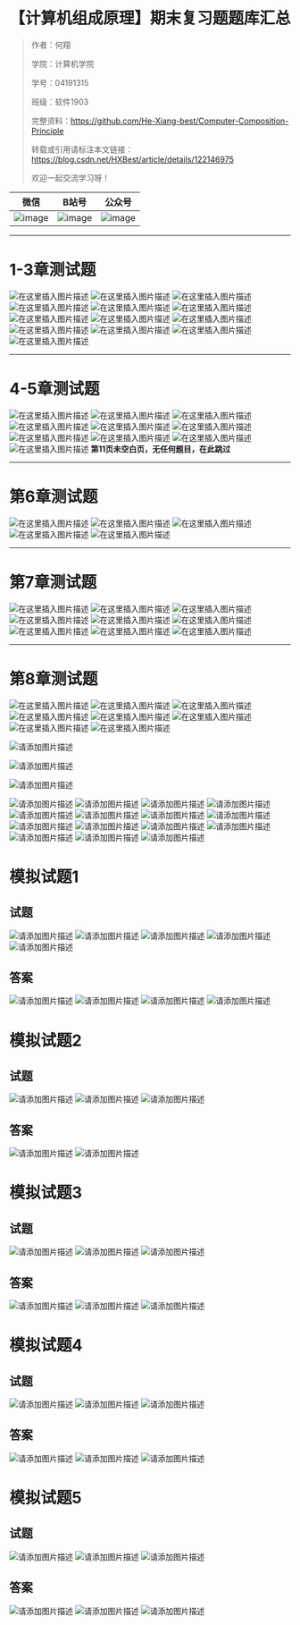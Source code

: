 # 【计算机组成原理】期末复习题题库汇总

> 作者：何翔 				 
>
> 学院：计算机学院
>
> 学号：04191315		 
>
> 班级：软件1903
>
> 完整资料：https://github.com/He-Xiang-best/Computer-Composition-Principle
>
> 转载或引用请标注本文链接： https://blog.csdn.net/HXBest/article/details/122146975
>
> 欢迎一起交流学习呀！

| 微信                                                         | B站号                                                        | 公众号                                                       |
| ------------------------------------------------------------ | ------------------------------------------------------------ | ------------------------------------------------------------ |
| ![image](https://img-blog.csdnimg.cn/img_convert/cece57138556f8ebe17ea8521e3114e1.png) | ![image](https://img-blog.csdnimg.cn/img_convert/96321ca49ce798da3095c0cb4c2bcafa.png) | ![image](https://img-blog.csdnimg.cn/img_convert/4488f9f9de1c18bb21c82f5657598d0d.png) |

---



# 1-3章测试题
![在这里插入图片描述](https://img-blog.csdnimg.cn/1cb13c77b6744101a1f69ed27d77e32a.png#pic_center)
![在这里插入图片描述](https://img-blog.csdnimg.cn/f524aaf60dcc4a8290dad256db623b9a.png#pic_center)
![在这里插入图片描述](https://img-blog.csdnimg.cn/b0b939bcf8ab46bb83d57f50ac7b605f.png#pic_center)
![在这里插入图片描述](https://img-blog.csdnimg.cn/c6300da4998e454089af23b648277646.png#pic_center)
![在这里插入图片描述](https://img-blog.csdnimg.cn/86f9a9d5236e418e80bfcb9c6775fe6f.png#pic_center)
![在这里插入图片描述](https://img-blog.csdnimg.cn/d786ee60f41a4881bc183461beb5cb5a.png#pic_center)
![在这里插入图片描述](https://img-blog.csdnimg.cn/216cdfaac59641409457263420dd2cfa.png#pic_center)
![在这里插入图片描述](https://img-blog.csdnimg.cn/ba1e759d4763402a8081731693a6d4ab.png#pic_center)
![在这里插入图片描述](https://img-blog.csdnimg.cn/2ef199cabb3b46eb95ed81225da71edf.png#pic_center)
![在这里插入图片描述](https://img-blog.csdnimg.cn/8d091d4addcf453daef7bed253ba7faa.png#pic_center)
![在这里插入图片描述](https://img-blog.csdnimg.cn/1162c25aef794bc987563dacd247cee3.png#pic_center)
![在这里插入图片描述](https://img-blog.csdnimg.cn/db46c621a5e2468e9c2408525f2e194f.png#pic_center)
![在这里插入图片描述](https://img-blog.csdnimg.cn/2f662571f0ea4d288adc9b7f392ede64.png#pic_center)

---
# 4-5章测试题
![在这里插入图片描述](https://img-blog.csdnimg.cn/03bc3d57b44c472b849e3da0180ab4bc.png#pic_center)
![在这里插入图片描述](https://img-blog.csdnimg.cn/28fedb088dc047c2b9d7aa18c27054e3.png#pic_center)
![在这里插入图片描述](https://img-blog.csdnimg.cn/08b34ed30f12476a9cc129bab0a02724.png#pic_center)
![在这里插入图片描述](https://img-blog.csdnimg.cn/330868cd62394c1490d31e5661c49d6b.png#pic_center)
![在这里插入图片描述](https://img-blog.csdnimg.cn/45c923737fc5418084b2228698da6eae.png#pic_center)
![在这里插入图片描述](https://img-blog.csdnimg.cn/5430b1a5cecf4334b7bae95e23311fcb.png#pic_center)
![在这里插入图片描述](https://img-blog.csdnimg.cn/d45418c00ffd4fe399daf2e512b75714.png#pic_center)
![在这里插入图片描述](https://img-blog.csdnimg.cn/2b2a210507e34e2c9143dcafab7ad99f.png#pic_center)
![在这里插入图片描述](https://img-blog.csdnimg.cn/868239706a1648ccaf3c92df97f00146.png#pic_center)
![在这里插入图片描述](https://img-blog.csdnimg.cn/15a9ae5e089e47d6bf7a5daf0e5b2b91.png#pic_center)
**第11页未空白页，无任何题目，在此跳过**

---

# 第6章测试题
![在这里插入图片描述](https://img-blog.csdnimg.cn/d423a872831d4f81998c715734ea614c.png#pic_center)
![在这里插入图片描述](https://img-blog.csdnimg.cn/17c50c4246ac44c8afaf3a7b9f823e1a.png#pic_center)
![在这里插入图片描述](https://img-blog.csdnimg.cn/1b6e4923a30745ba9760ac83383165ff.png#pic_center)
![在这里插入图片描述](https://img-blog.csdnimg.cn/3ce9f73a82294f60bcd45f62c0bea615.png#pic_center)
![在这里插入图片描述](https://img-blog.csdnimg.cn/bfacb9488a5040348dc1be8d52ca49d1.png#pic_center)

---
# 第7章测试题
![在这里插入图片描述](https://img-blog.csdnimg.cn/b0e121a88abe4e6e9778201f97039794.png#pic_center)
![在这里插入图片描述](https://img-blog.csdnimg.cn/8e60e9e0cd914604a54188f1d0828777.png#pic_center)
![在这里插入图片描述](https://img-blog.csdnimg.cn/be91c7cf29e84413b566cb52bd7e8412.png#pic_center)
![在这里插入图片描述](https://img-blog.csdnimg.cn/833c1231edb74fa4b84267819d7dc8a1.png#pic_center)
![在这里插入图片描述](https://img-blog.csdnimg.cn/63af26223777428c98d4125224fbbf96.png#pic_center)
![在这里插入图片描述](https://img-blog.csdnimg.cn/6110e7fed6cf41f1b5262b9f06522f18.png#pic_center)
![在这里插入图片描述](https://img-blog.csdnimg.cn/6270f29107a04e4c93cf98234bd5abf7.png#pic_center)
![在这里插入图片描述](https://img-blog.csdnimg.cn/2d028512267e4df99ee8850e68e0a756.png#pic_center)
![在这里插入图片描述](https://img-blog.csdnimg.cn/6027c2bc8b61450a94375f0dcdaaa832.png#pic_center)

---
# 第8章测试题
![在这里插入图片描述](https://img-blog.csdnimg.cn/6a78af717fae4165a2495ce7f2339ade.png#pic_center)
![在这里插入图片描述](https://img-blog.csdnimg.cn/411058f5bf154dc0acda04f00d3ed962.png#pic_center)
![在这里插入图片描述](https://img-blog.csdnimg.cn/84b387e0e4d341f8a6ce823bfc7f7aed.png#pic_center)
![在这里插入图片描述](https://img-blog.csdnimg.cn/680910b93b494086a63553c1a22a69b9.png#pic_center)
![在这里插入图片描述](https://img-blog.csdnimg.cn/f82afc33c7904ce0a392019b02b90356.png#pic_center)
![在这里插入图片描述](https://img-blog.csdnimg.cn/8e9f58f39b2e4555974b56b5a2415802.png#pic_center)
![在这里插入图片描述](https://img-blog.csdnimg.cn/6e99837d6803464791b8df9ad3d9e3ad.png#pic_center)
![在这里插入图片描述](https://img-blog.csdnimg.cn/9a84983c2ec248e38049e50efaefd38b.png#pic_center)

![请添加图片描述](https://img-blog.csdnimg.cn/2bb9a7b0c5e648bebf84769f0eae319f.png)

![请添加图片描述](https://img-blog.csdnimg.cn/8234c853530040a7bc8b78ffaba22f64.png)

![请添加图片描述](https://img-blog.csdnimg.cn/4e10bf43f01541f2b3dfaa9e12887eae.png)

![请添加图片描述](https://img-blog.csdnimg.cn/e44e89fa90734dddb07d6af93093f50f.png)
![请添加图片描述](https://img-blog.csdnimg.cn/7ae4acab702d4c12ba74edd8a28fcc35.png)
![请添加图片描述](https://img-blog.csdnimg.cn/2630da7b2c564427aabc9908d66c1a25.png)
![请添加图片描述](https://img-blog.csdnimg.cn/b6c6c5d5582f4983bcc3fd9348af83cd.png)
![请添加图片描述](https://img-blog.csdnimg.cn/746380e7b6624dae8b41d458a2ac3015.png)
![请添加图片描述](https://img-blog.csdnimg.cn/86d97461d4014b8faa0bb794edcc5dbf.png)
![请添加图片描述](https://img-blog.csdnimg.cn/44caa81df0424db383f0ffdaf2aa52d2.png)
![请添加图片描述](https://img-blog.csdnimg.cn/bc5563083d7c4a4e9cfc7cef5bb944b6.png)
![请添加图片描述](https://img-blog.csdnimg.cn/f3bfe5f9bae14b7e9d2beaf868e662e8.png)
![请添加图片描述](https://img-blog.csdnimg.cn/cf89865af14541499a6f3087b47cbbfd.png)
![请添加图片描述](https://img-blog.csdnimg.cn/780f1bc5155d47529040d538eb18f519.png)
![请添加图片描述](https://img-blog.csdnimg.cn/f897420824ea4dd5b8d34f5733b44252.png)
![请添加图片描述](https://img-blog.csdnimg.cn/bb8dfa0bae3342539954bfb9cb567f41.png)
![请添加图片描述](https://img-blog.csdnimg.cn/9fd1246a71c44f8091b1002292c6017a.png)
![请添加图片描述](https://img-blog.csdnimg.cn/055121b02ce145e1a07b53158cc15981.png)
# 模拟试题1
## 试题
![请添加图片描述](https://img-blog.csdnimg.cn/2f6b1f25b93e49ef8e28734d8156c487.png)
![请添加图片描述](https://img-blog.csdnimg.cn/093dab36d2f14a3cb52882be904d33e4.png)
![请添加图片描述](https://img-blog.csdnimg.cn/fe456f9d0bc94b8385d052cba8f437cc.png)
![请添加图片描述](https://img-blog.csdnimg.cn/f83432715c044b74af49c0ca0afbba65.png)
![请添加图片描述](https://img-blog.csdnimg.cn/e4e84194031c4cecad782c56d2498b5d.png)
## 答案
![请添加图片描述](https://img-blog.csdnimg.cn/9b540f88c2654fe2b1c9ef40fe8ce257.png)
![请添加图片描述](https://img-blog.csdnimg.cn/9d615caf7c994523b33cdab845b05082.png)
![请添加图片描述](https://img-blog.csdnimg.cn/391fd8f08e6f4703b85ce13520e9cf91.png)
![请添加图片描述](https://img-blog.csdnimg.cn/c06969c1595e4d02862939c18edc04f7.png)
# 模拟试题2
## 试题
![请添加图片描述](https://img-blog.csdnimg.cn/3d08f1574a624013913ab984e09ac5f7.png)
![请添加图片描述](https://img-blog.csdnimg.cn/57c1caf18c97459491282599ccf6372a.png)
![请添加图片描述](https://img-blog.csdnimg.cn/bf5d8536b5984747ae313a2269c6ae38.png)
## 答案
![请添加图片描述](https://img-blog.csdnimg.cn/064d118e38704c41be16919eeb68edf8.png)
![请添加图片描述](https://img-blog.csdnimg.cn/1dfe5e5966d74ce3a7c62627f1311afe.png)
# 模拟试题3
## 试题
![请添加图片描述](https://img-blog.csdnimg.cn/8d88f0c76f6f48a7931040b3be04e8c9.png)
![请添加图片描述](https://img-blog.csdnimg.cn/93259c7974c94daaaa54c39eace21a9e.png)
![请添加图片描述](https://img-blog.csdnimg.cn/0c307f3b00dd423084b8ce78f95f71fe.png)
## 答案
![请添加图片描述](https://img-blog.csdnimg.cn/e6d4143ce6f6431283297fcc90eb4936.png)
![请添加图片描述](https://img-blog.csdnimg.cn/929badffae924587bba06a09f0fe22c3.png)
![请添加图片描述](https://img-blog.csdnimg.cn/b0be5f6b4c124326bc2d4e573ef57867.png)
# 模拟试题4
## 试题
![请添加图片描述](https://img-blog.csdnimg.cn/fc44e024b86d4345840a1af568c2bdef.png)
![请添加图片描述](https://img-blog.csdnimg.cn/0d21767bee234748a2334b29be15cac5.png)
![请添加图片描述](https://img-blog.csdnimg.cn/61947b7fbd2b4f31b4d9fab4e9523d3e.png)
## 答案
![请添加图片描述](https://img-blog.csdnimg.cn/3a7ff2dfbb784734b2ca02d73810f3c5.png)
![请添加图片描述](https://img-blog.csdnimg.cn/62f8e2da95a64172a1df28bf2b9be6e9.png)
![请添加图片描述](https://img-blog.csdnimg.cn/a27717fde93e4e1ebbb7bf422370b6c6.png)
# 模拟试题5
## 试题
![请添加图片描述](https://img-blog.csdnimg.cn/891e3f0eef3f4014b9f9325329d3b6df.png)
![请添加图片描述](https://img-blog.csdnimg.cn/192475e9a88a43a0bee5cf7bd0d069de.png)
![请添加图片描述](https://img-blog.csdnimg.cn/36a1c7d15d0446bf80898ff98aea8847.png)
## 答案
![请添加图片描述](https://img-blog.csdnimg.cn/57b2678d41314b84b2d78f3f0fa0bb82.png)
![请添加图片描述](https://img-blog.csdnimg.cn/630846bf48b14faf82d0db227a22abc3.png)
![请添加图片描述](https://img-blog.csdnimg.cn/53a6db54987341f2b32c4aae7c8515d1.png)